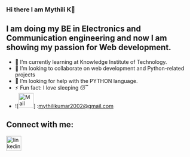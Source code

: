 ### Hi there I am Mythili K👋
 
   ## I am doing my BE in Electronics and Communication engineering and now I am showing my passion for Web development.

- 🌱 I’m currently learning at Knowledge Institute of Technology.
- 👯 I’m looking to collaborate on web development and Python-related projects
- 🤔 I’m looking for help with the PYTHON language.
- ⚡ Fun fact: I love sleeping 😴
- ![<img src='https://tse2.mm.bing.net/th?id=OIP.VWUNS9DNAln2sb3HRh8nDQHaHf&pid=Api&P=0&w=300&h=300' alt='Mail' height='40'>] :mythilikumar2002@gmail.com


## Connect with me:
[<img src='https://cdn.jsdelivr.net/npm/simple-icons@3.0.1/icons/linkedin.svg' alt='linkedin' height='40'>](https://www.linkedin.com/in/mythili-kumar-0a1124193)




